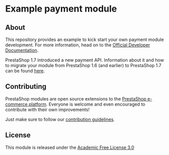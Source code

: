 # Example payment module

## About

This repository provides an example to kick start your own payment module development. For more information, head on to the [Official Developer Documentation][documentation].

PrestaShop 1.7 introduced a new payment API. Information about it and how to migrate your module from PrestaShop 1.6 (and earlier) to PrestaShop 1.7 can be found [here][doc-payment-module].

## Contributing

PrestaShop modules are open source extensions to the [PrestaShop e-commerce platform][prestashop]. Everyone is welcome and even encouraged to contribute with their own improvements!

Just make sure to follow our [contribution guidelines][contribution-guidelines].

## License

This module is released under the [Academic Free License 3.0][AFL-3.0] 

[documentation]: https://devdocs.prestashop.com/1.7/modules/
[doc-payment-module]: https://devdocs.prestashop.com/1.7/modules/payment/#payment-modules
[prestashop]: https://www.prestashop.com/
[contribution-guidelines]: https://devdocs.prestashop.com/1.7/contribute/contribution-guidelines/project-modules/
[AFL-3.0]: https://opensource.org/licenses/AFL-3.0
